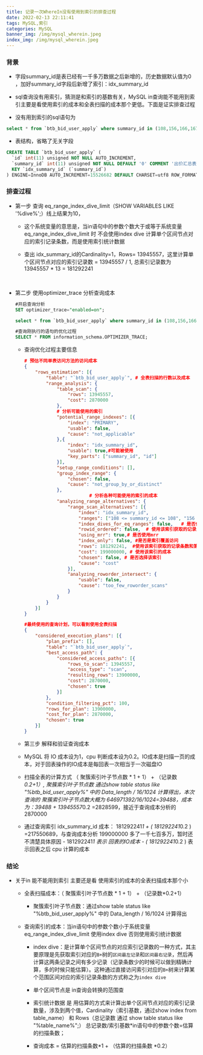 ```yaml
---
title: 记录一次WhereIn没有使用到索引的排查过程
date: 2022-02-13 22:11:41
tags: MySQL,索引
categories: MySQL
banner_img: /img/mysql_wherein.jpeg
index_img: /img/mysql_wherein.jpeg
---
```


### 背景

- 字段summary_id是表已经有一千多万数据之后新增的，历史数据默认值为0 ，加好summary_id字段后新增了索引：idx_summary_id

- sql查询没有用索引，猜测是和索引的基数有关，MySQL in查询能不能用到索引主要是看使用索引的成本和全表扫描的成本那个更低。下面是证实排查过程

- 没有用到索引的sql语句为 

```sql
select * from `btb_bid_user_apply` where summary_id in (108,156,166,167,168,170,172,174,176,178,179,193,196);
```

- 表结构，省略了无关字段

```sql
CREATE TABLE `btb_bid_user_apply` (
  `id` int(11) unsigned NOT NULL AUTO_INCREMENT,
  `summary_id` int(11) unsigned NOT NULL DEFAULT '0' COMMENT '出价汇总表id'
  KEY `idx_summary_id` (`summary_id`)
) ENGINE=InnoDB AUTO_INCREMENT=15526682 DEFAULT CHARSET=utf8 ROW_FORMAT=COMPRESSED KEY_BLOCK_SIZE=8;
```


### 排查过程

- 第一步 查询 eq_range_index_dive_limit（SHOW VARIABLES LIKE '%dive%';）线上结果为10，
    - 这个系统变量的意思是，当in语句中的参数个数大于或等于系统变量eq_range_index_dive_limit 时 不会使用index dive 计算单个区间节点对应的索引记录条数，而是使用索引统计数据
   
    - 查出 idx_summary_id的Cardinality=1，Rows= 13945557，这里计算单个区间节点对应的索引记录数 = 13945557 / 1, 总索引记录数为 13945557 * 13 = 181292241

​				 					

- 第二步 使用optimizer_trace 分析查询成本

  ```sql
  #开启查询分析
  SET optimizer_trace="enabled=on";
  
  select * from `btb_bid_user_apply` where summary_id in (108,156,166,167,168,170,172,174,176,178,179,193,196);
  
  #查询刚执行的语句的优化过程
  SELECT * FROM information_schema.OPTIMIZER_TRACE; 
  ```

  - 查询优化过程主要信息

    ```json
    # 预估不同单表访问方法的访问成本
    {
        "rows_estimation": [{
            "table": "`btb_bid_user_apply`", # 全表扫描的行数以及成本
            "range_analysis": {
                "table_scan": {
                    "rows": 13945557,
                    "cost": 2870000
                },
                # 分析可能使用的索引
                "potential_range_indexes": [{
                    "index": "PRIMARY",
                    "usable": false,
                    "cause": "not_applicable"
                },{
                    "index": "idx_summary_id",
                    "usable": true,#可能被使用
                    "key_parts": ["summary_id", "id"]
                }],
                "setup_range_conditions": [],
                "group_index_range": {
                    "chosen": false,
                    "cause": "not_group_by_or_distinct"
                },
    						# 分析各种可能使用的索引的成本
                "analyzing_range_alternatives": {
                    "range_scan_alternatives": [{
                        "index": "idx_summary_id",
                        "ranges": ["108 <= summary_id <= 108", "156 <= summary_id <= 156", "166 <= summary_id <= 166", "167 <= summary_id <= 167", "168 <= summary_id <= 168", "170 <= summary_id <= 170", "172 <= summary_id <= 172", "174 <= summary_id <= 174", "176 <= summary_id <= 176", "178 <= summary_id <= 178", "179 <= summary_id <= 179", "193 <= summary_id <= 193", "196 <= summary_id <= 196"],
                        "index_dives_for_eq_ranges": false,   # 是否使用index dive
                        "rowid_ordered": false,  # 使用该索引获取的记录是否按照主键排序
                        "using_mrr": true,# 是否使用mrr
                        "index_only": false, #是否是索引覆盖访问
                        "rows": 181292241,  #使用该索引获取的记录条数和第一步计算的扫描行数一样
                        "cost": 199000000, # 使用该索引的成本
                        "chosen": false, # 是否选择该索引
                        "cause": "cost"
                    }],
                    "analyzing_roworder_intersect": {
                        "usable": false,
                        "cause": "too_few_roworder_scans"
                    }
                }
            }
        }]
    }
    
    #最终使用的查询计划，可以看到使用全表扫描
    {
        "considered_execution_plans": [{
            "plan_prefix": [],
            "table": "`btb_bid_user_apply`",
            "best_access_path": {
                "considered_access_paths": [{
                    "rows_to_scan": 13945557,
                    "access_type": "scan",
                    "resulting_rows": 13900000,
                    "cost": 2870000, 
                    "chosen": true
                }]
            },
            "condition_filtering_pct": 100,
            "rows_for_plan": 13900000,
            "cost_for_plan": 2870000,
            "chosen": true
        }]
    }
    ```

   -	第三步 解释和验证查询成本
     -	MySQL 将 IO 成本设为1，cpu 判断成本设为0.2。IO成本是扫描一页的成本，对于回表操作的IO成本是每回表一次相当于一次磁盘IO
     -	扫描全表的计算方式 （ 聚簇索引叶子节点数 * 1  + 1） + （记录数*0.2+1）, 聚簇索引叶子节点数  通过show table status like "%btb_bid_user_apply%"  中的 Data_length / 16/1024 计算得出，本次查询的  聚簇索引叶子节点数大概为 646971392/16/1024=39488，成本为：39488 + 13945557*0.2 =2828599，接近于查询成本分析的 2870000
     -	通过查询索引 idx_summary_id 成本： 181292241*1 + ( 181292241*0.2 ) =217550689，与查询成本分析 199000000 多了一千七百多万，暂时还不清楚具体原因
       -	181292241*1 表示 回表的IO成本
       -	 ( 181292241*0.2 ) 表示回表之后 cpu 计算的成本
       
       
### 结论
- 关于in 能不能用到索引 主要还是看 使用索引的成本的全表扫描成本那个小
    - 全表扫描成本：（ 聚簇索引叶子节点数 * 1 + 1） + （记录数*0.2+1） 
        - 聚簇索引叶子节点数：通过show table status like "%btb_bid_user_apply%"  中的 Data_length / 16/1024 计算得出
    
    - 查询索引的成本：当in语句中的参数个数小于系统变量eq_range_index_dive_limit 使用index dive 否则使用索引统计数据
       - index dive：是计算单个区间节点的对应索引记录数的一种方式，其主要原理是先获取索引对应的`B+`树的`区间最左记录`和`区间最右记录`，然后再计算这两条记录之间有多少记录（记录条数少的时候可以做到精确计算，多的时候只能估算）。这种通过直接访问索引对应的`B+`树来计算某个范围区间对应的索引记录条数的方式称之为`index dive`
        - 单个区间节点是 in查询会转换的范围查
                
       - 索引统计数据 是 用估算的方式来计算出单个区间节点对应的索引记录数量，涉及到两个值，Cardinality（索引基数，通过show index from table_name） 和 Rows（总记录数 通过 show table status like "%table_name%";） 总记录数/索引基数*in语句中的参数个数=估算的扫描条数；
       - 查询成本 = 估算的扫描条数*1 + （估算的扫描条数 *0.2）